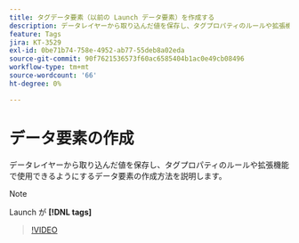 ```yaml
---
title: タグデータ要素（以前の Launch データ要素）を作成する
description: データレイヤーから取り込んだ値を保存し、タグプロパティのルールや拡張機能で使用できるようにするデータ要素の作成方法を説明します。
feature: Tags
jira: KT-3529
exl-id: 0be71b74-758e-4952-ab77-55deb8a02eda
source-git-commit: 90f7621536573f60ac6585404b1ac0e49cb08496
workflow-type: tm+mt
source-wordcount: '66'
ht-degree: 0%

---
```


# データ要素の作成

データレイヤーから取り込んだ値を保存し、タグプロパティのルールや拡張機能で使用できるようにするデータ要素の作成方法を説明します。

>[!NOTE]
>
> Launch が **[!DNL tags]**

>[!VIDEO](https://video.tv.adobe.com/v/28733/?quality=12&learn=on)
